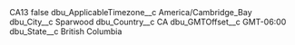 <?xml version="1.0" encoding="UTF-8"?>
<CustomMetadata xmlns="http://soap.sforce.com/2006/04/metadata" xmlns:xsi="http://www.w3.org/2001/XMLSchema-instance" xmlns:xsd="http://www.w3.org/2001/XMLSchema">
    <label>CA13</label>
    <protected>false</protected>
    <values>
        <field>dbu_ApplicableTimezone__c</field>
        <value xsi:type="xsd:string">America/Cambridge_Bay</value>
    </values>
    <values>
        <field>dbu_City__c</field>
        <value xsi:type="xsd:string">Sparwood</value>
    </values>
    <values>
        <field>dbu_Country__c</field>
        <value xsi:type="xsd:string">CA</value>
    </values>
    <values>
        <field>dbu_GMTOffset__c</field>
        <value xsi:type="xsd:string">GMT-06:00</value>
    </values>
    <values>
        <field>dbu_State__c</field>
        <value xsi:type="xsd:string">British Columbia</value>
    </values>
</CustomMetadata>
